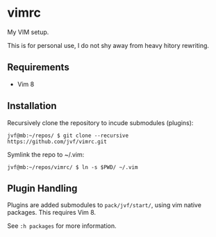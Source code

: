 # vimrc

My VIM setup. 

This is for personal use, I do not shy away from heavy hitory rewriting.

## Requirements

* Vim 8

## Installation

Recursively clone the repository to incude submodules (plugins):

```
jvf@mb:~/repos/ $ git clone --recursive https://github.com/jvf/vimrc.git
```

Symlink the repo to ~/.vim:

```
jvf@mb:~/repos/vimrc/ $ ln -s $PWD/ ~/.vim
```

## Plugin Handling

Plugins are added submodules to `pack/jvf/start/`, using vim native packages. This requires Vim 8. 

See `:h packages` for more information.
